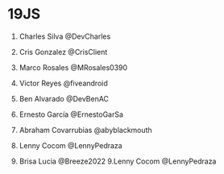 # 19JS

1. Charles Silva @DevCharles

2. Cris Gonzalez @CrisClient
3. Marco Rosales @MRosales0390
4. Victor Reyes @fiveandroid
5. Ben Alvarado @DevBenAC
6. Ernesto García @ErnestoGarSa
7. Abraham Covarrubias @abyblackmouth
8. Lenny Cocom @LennyPedraza
8. Brisa Lucia @Breeze2022
9.Lenny Cocom @LennyPedraza